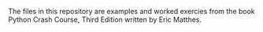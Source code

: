 The files in this repository are examples and worked exercies from the book Python Crash Course, Third Edition written by Eric Matthes.
